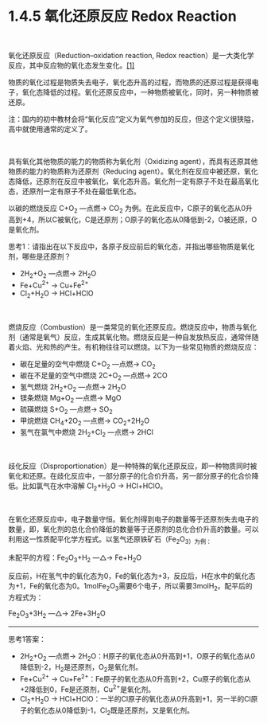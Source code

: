 # 1.4.5 氧化还原反应 Redox Reaction

<br>

氧化还原反应（Reduction–oxidation reaction, Redox reaction）是一大类化学反应，其中反应物的氧化态发生变化。[[1]](https://en.wikipedia.org/wiki/Redox)

物质的氧化过程是物质失去电子，氧化态升高的过程，而物质的还原过程是获得电子，氧化态降低的过程。氧化还原反应中，一种物质被氧化，同时，另一种物质被还原。

注：国内的初中教材会将“氧化反应”定义为氧气参加的反应，但这个定义很狭隘，高中就使用通常的定义了。

<br>

具有氧化其他物质的能力的物质称为氧化剂（Oxidizing agent），而具有还原其他物质的能力的物质称为还原剂（Reducing agent）。氧化剂在反应中被还原，氧化态降低，还原剂在反应中被氧化，氧化态升高。氧化剂一定有原子不处在最高氧化态，还原剂一定有原子不处在最低氧化态。

以碳的燃烧反应 C+O<sub>2</sub> —点燃→ CO<sub>2</sub> 为例。在此反应中，C原子的氧化态从0升高到+4，所以C被氧化，C是还原剂；O原子的氧化态从0降低到-2，O被还原，O是氧化剂。

思考1：请指出在以下反应中，各原子反应前后的氧化态，并指出哪些物质是氧化剂，哪些是还原剂？

- 2H<sub>2</sub>+O<sub>2</sub> —点燃→ 2H<sub>2</sub>O
- Fe+Cu<sup>2+</sup> → Cu+Fe<sup>2+</sup>
- Cl<sub>2</sub>+H<sub>2</sub>O → HCl+HClO

<br>

燃烧反应（Combustion）是一类常见的氧化还原反应。燃烧反应中，物质与氧化剂（通常是氧气）反应，生成其氧化物。燃烧反应是一种自发放热反应，通常伴随着火焰、光和热的产生。有机物往往可以燃烧。以下为一些常见物质的燃烧反应：

- 碳在足量的空气中燃烧 C+O<sub>2</sub> —点燃→ CO<sub>2</sub>
- 碳在不足量的空气中燃烧 2C+O<sub>2</sub> —点燃→ 2CO
- 氢气燃烧 2H<sub>2</sub>+O<sub>2</sub> —点燃→ 2H<sub>2</sub>O
- 镁条燃烧 Mg+O<sub>2</sub> —点燃→ MgO
- 硫磺燃烧 S+O<sub>2</sub> —点燃→ SO<sub>2</sub>
- 甲烷燃烧 CH<sub>4</sub>+2O<sub>2</sub> —点燃→ CO<sub>2</sub>+2H<sub>2</sub>O
- 氢气在氯气中燃烧 2H<sub>2</sub>+Cl<sub>2</sub> —点燃→ 2HCl

<br>

歧化反应（Disproportionation）是一种特殊的氧化还原反应，即一种物质同时被氧化和还原。在歧化反应中，一部分原子的化合价升高，另一部分原子的化合价降低。比如氯气在水中溶解 Cl<sub>2</sub>+H<sub>2</sub>O → HCl+HClO。

<br>

在氧化还原反应中，电子数量守恒。氧化剂得到电子的数量等于还原剂失去电子的数量，即，氧化剂的总化合价降低的数量等于还原剂的总化合价升高的数量。可以利用这一性质配平化学方程式。以氢气还原铁矿石（Fe<sub>2</sub>O<sub>3）为例：

未配平的方程：Fe<sub>2</sub>O<sub>3</sub>+H<sub>2</sub> —△→ Fe+H<sub>2</sub>O

反应前，H在氢气中的氧化态为0，Fe的氧化态为+3，反应后，H在水中的氧化态为+1，Fe的氧化态为0。1molFe<sub>2</sub>O<sub>3</sub>需要6个电子，所以需要3molH<sub>2</sub>。配平后的方程式为：

Fe<sub>2</sub>O<sub>3</sub>+3H<sub>2</sub> —△→ 2Fe+3H<sub>2</sub>O

---

思考1答案：

- 2H<sub>2</sub>+O<sub>2</sub> —点燃→ 2H<sub>2</sub>O：H原子的氧化态从0升高到+1，O原子的氧化态从0降低到-2，H<sub>2</sub>是还原剂，O<sub>2</sub>是氧化剂。
- Fe+Cu<sup>2+</sup> → Cu+Fe<sup>2+</sup>：Fe原子的氧化态从0升高到+2，Cu原子的氧化态从+2降低到0，Fe是还原剂，Cu<sup>2+</sup>是氧化剂。
- Cl<sub>2</sub>+H<sub>2</sub>O → HCl+HClO：一半的Cl原子的氧化态从0升高到+1，另一半的Cl原子的氧化态从0降低到-1，Cl<sub>2</sub>既是还原剂，又是氧化剂。